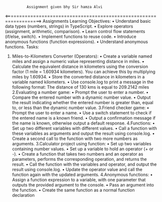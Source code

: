               Assignment given bhy Sir hamza Alvi 
<===================================================================>
Assignments
Learning Objectives:
• Understand basic data types (numbers, strings) in TypeScript.
• Explore operators (assignment, arithmetic, comparison).
• Learn control flow statements (if/else, switch).
• Implement functions to reuse code.
• Introduce anonymous functions (function expressions).
• Understand anonymous functions.
Tasks:
1. Miles-to-Kilometers Converter (Operators):
• Create a variable named miles and assign a numeric value representing distance in miles.
• Calculate the equivalent distance in kilometers using the conversion factor (1 mile = 
1.60934 kilometers). You can achieve this by multiplying miles by 1.60934.
• Store the converted distance in kilometers in a variable named kilometers.
• Use console.log to print a message in the following format: 
The distance of 130 kms is equal to 209.2142 miles
2.Evaluating a number game:
• Prompt the user to enter a number.
• Compare the entered number with a dynamic number value.
• Output the result indicating whether the entered number is greater than, equal to, or less 
than the dynamic number value.
3.Friend checker game:
• Prompt the user to enter a name.
• Use a switch statement to check if the entered name is a known friend.
• Output a confirmation message if the name is known, otherwise output a default 
response.
4.Functions:
• Set up two different variables with different values.
• Call a function with these variables as arguments and output the result using console.log.
• Create a second call to the function with two more numbers as arguments.
3.Calculator project using function:
• Set up two variables containing number values.
• Set up a variable to hold an operator (+ or -).
• Create a function that takes two numbers and an operator as parameters, performs the 
corresponding operation, and returns the result.
• Call the function with the variables and operator, and output the result using console.log.
• Update the operator value and call the function again with the updated arguments.
4.Anonymous functions:
• Assign a function expression to a variable, with one parameter that outputs the provided 
argument to the console.
• Pass an argument into the function.
• Create the same function as a normal function declaration
